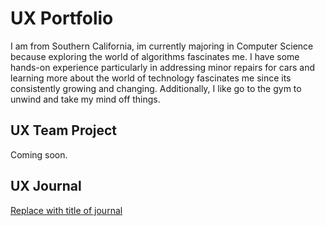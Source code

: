 # UX Portfolio

I am from Southern California, im currently majoring in Computer Science because exploring the world of algorithms fascinates me. I have some hands-on experience particularly in addressing minor repairs for cars and learning more about the world of technology fascinates me since its consistently growing and changing. Additionally, I like go to the gym to unwind and take my mind off things.

## UX Team Project

Coming soon.

## UX Journal

[Replace with title of journal](j01/)
